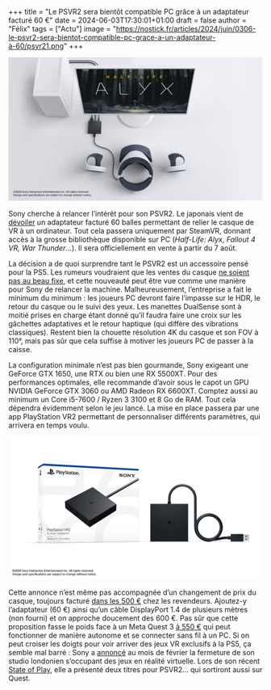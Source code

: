 +++
title = "Le PSVR2 sera bientôt compatible PC grâce à un adaptateur facturé 60 €"
date = 2024-06-03T17:30:01+01:00
draft = false
author = "Félix"
tags = ["Actu"]
image = "https://nostick.fr/articles/2024/juin/0306-le-psvr2-sera-bientot-compatible-pc-grace-a-un-adaptateur-à-60/psvr21.png"
+++ 

![Image promotionnelle du PSVR2 sur PC](psvr21.png "Notez que Sony met en avant Half Life : Alyx, exactement comme Valve avec son Index… en 2019.")

Sony cherche à relancer l’intérêt pour son PSVR2. Le japonais vient de [dévoiler](https://blog.fr.playstation.com/2024/06/03/a-partir-du-7-aout-les-joueurs-playstation-vr2-auront-acces-aux-jeux-sur-pc-grace-a-un-adaptateur/) un adaptateur facturé 60 balles permettant de relier le casque de VR à un ordinateur. Tout cela passera uniquement par SteamVR, donnant accès à la grosse bibliothèque disponible sur PC (*Half-Life: Alyx, Fallout 4 VR, War Thunder*…). Il sera officiellement en vente à partir du 7 août.

La décision a de quoi surprendre tant le PSVR2 est un accessoire pensé pour la PS5. Les rumeurs voudraient que les ventes du casque [ne soient pas au beau fixe](https://nostick.fr/articles/2024/mars/1903_psvr2/), et cette nouveauté peut être vue comme une manière pour Sony de relancer la machine. Malheureusement, l’entreprise a fait le minimum du minimum : les joueurs PC devront faire l’impasse sur le HDR, le retour du casque ou le suivi des yeux. Les manettes DualSense sont à moitié prises en charge étant donné qu’il faudra faire une croix sur les gâchettes adaptatives et le retour haptique (qui diffère des vibrations classiques). Restent bien la chouette résolution 4K du casque et son FOV à 110°, mais pas sûr que cela suffise à motiver les joueurs PC de passer à la caisse.

La configuration minimale n’est pas bien gourmande, Sony exigeant une GeForce GTX 1650, une RTX ou bien une RX 5500XT. Pour des performances optimales, elle recommande d’avoir sous le capot un GPU NVIDIA GeForce GTX 3060 ou AMD Radeon RX 6600XT. Comptez aussi au minimum un Core i5-7600 / Ryzen 3 3100 et 8 Go de RAM. Tout cela dépendra évidemment selon le jeu lancé. La mise en place passera par une app PlayStation VR2 permettant de personnaliser différents paramètres, qui arrivera en temps voulu.

![Image promotionnelle de l’adaptateur PSVR2 pour PC](PSVR23.png)

Cette annonce n’est même pas accompagnée d’un changement de prix du casque, toujours facturé [dans les 500 €](https://www.boulanger.com/c/casque-realite-virtuelle/caracteristiques_generales_____compatible_avec~ps5#tr=psvr2) chez les revendeurs. Ajoutez-y l’adaptateur (60 €) ainsi qu’un câble DisplayPort 1.4 de plusieurs mètres (non fourni) et on approche doucement des 600 €. Pas sûr que cette proposition fasse le poids face à un Meta Quest 3 [à 550 €](https://www.amazon.fr/Meta-Quest-128Gb-révolutionnaire-spectaculaires/dp/B0C7W12RN2/) qui peut fonctionner de manière autonome et se connecter sans fil à un PC. Si on peut croiser les doigts pour voir arriver des jeux VR exclusifs à la PS5, ça semble mal barré : Sony a [annoncé](https://sonyinteractive.com/en/news/blog/difficult-news-about-our-workforce/?sf271923331=1) au mois de février la fermeture de son studio londonien s’occupant des jeux en réalité virtuelle. Lors de son récent [State of Play](https://nostick.fr/articles/2024/mai/3105-sony-paquet-pc/), elle a présenté deux titres pour PSVR2… qui sortiront aussi sur Quest.